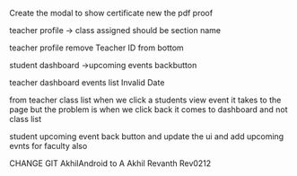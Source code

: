 Create the modal to show certificate new the pdf proof 


teacher profile -> class assigned should be section name


teacher profile remove Teacher ID from bottom


student dashboard ->upcoming events backbutton



teacher dashboard events list Invalid Date

from teacher class list when we click a students view event it takes to the page but the problem is when we click back it comes to dashboard and not class list


student upcoming event back button and update the ui
and 
add upcoming evnts for faculty also 

<!-- when logging in teacher login
    if !faculty 
        redriect to hod & academic adivisor page which is same (only filter by assigned class)
    else
        faculty -->

CHANGE GIT
AkhilAndroid to A Akhil
Revanth Rev0212